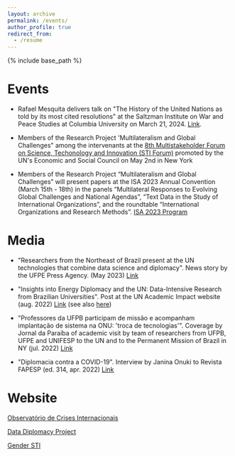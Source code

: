 ```yaml
---
layout: archive
permalink: /events/
author_profile: true
redirect_from:
  - /resume
---
```


{% include base_path %}

Events
======
* Rafael Mesquita delivers talk on "The History of the United Nations as told by its most cited resolutions" at the Saltzman Institute on War and Peace Studies at Columbia University on March 21, 2024. [Link](https://www.youtube.com/watch?v=vj9FXUvChTs).

* Members of the Research Project 'Multilateralism and Global Challenges" among the intervenants at the [8th Multistakeholder Forum on Science, Techonology and Innovation (STI Forum)](https://event.unitar.org/full-catalog/2023-sti-forum-official-side-event-data-diplomacy-making-international-diplomacy-more) promoted by the UN's Economic and Social Council on May 2nd in New York

* Members of the Research Project “Multilateralism and Global Challenges” will present papers at the ISA 2023 Annual Convention (March 15th - 18th) in the panels “Multilateral Responses to Evolving Global Challenges and National Agendas”, “Text Data in the Study of International Organizations”, and the roundtable “International Organizations and Research Methods”. [ISA 2023 Program](https://www.isanet.org/Conferences/ISA2023/Program)
 
Media
======

* "Researchers from the Northeast of Brazil present at the UN technologies that combine data science and diplomacy". News story by the UFPE Press Agency. (May 2023) [Link](https://www.ufpe.br/agencia/noticias/-/asset_publisher/dlhi8nsrz4hK/content/pesquisadores-do-nordeste-apresentam-na-onu-tecnologias-que-combinam-ciencia-de-dados-e-diplomacia/40615)

* "Insights into Energy Diplomacy and the UN: Data-Intensive Research from Brazilian Universities". Post at the UN Academic Impact website (aug. 2022) [Link](https://www.un.org/en/academic-impact/insights-energy-diplomacy-and-un-data-intensive-research-brazilian-universities) (see also [here](https://www.ufpe.br/agencia/noticias/-/asset_publisher/dlhi8nsrz4hK/content/projetos-de-pesquisa-de-universidades-do-nordeste-sao-destaque-no-site-da-onu/40615))

* "Professores da UFPB participam de missão e acompanham implantação de sistema na ONU: 'troca de tecnologias'". Coverage by Jornal da Paraíba of academic visit by team of researchers from UFPB, UFPE and UNIFESP to the UN and to the Permanent Mission of Brazil in NY (jul. 2022) [Link](https://jornaldaparaiba.com.br/educacao/2022/07/22/professores-ufpb-missao-onu)

* "Diplomacia contra a COVID-19". Interview by Janina Onuki to Revista FAPESP (ed. 314, apr. 2022) [Link](https://revistapesquisa.fapesp.br/diplomacia-contra-a-covid-19/)
 
Website
======
[Observatório de Crises Internacionais](https://sites.ufpe.br/oci/)

[Data Diplomacy Project](https://www.datadiplomacyproject.com)

[Gender STI](https://www.gender-sti.org)
